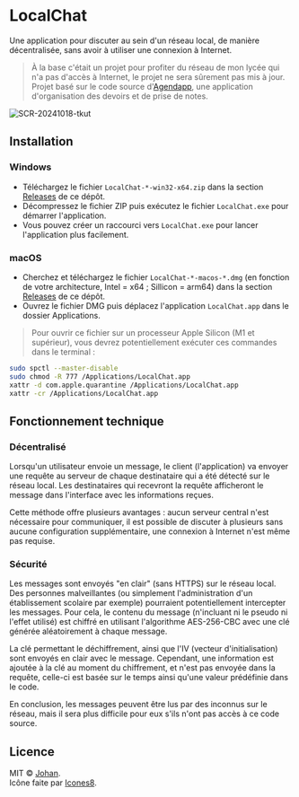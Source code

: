 # LocalChat

Une application pour discuter au sein d'un réseau local, de manière décentralisée, sans avoir à utiliser une connexion à Internet.  

> À la base c'était un projet pour profiter du réseau de mon lycée qui n'a pas d'accès à Internet, le projet ne sera sûrement pas mis à jour.  
> Projet basé sur le code source d'[Agendapp](https://github.com/johan-perso/agendapp), une application d'organisation des devoirs et de prise de notes.

![SCR-20241018-tkut](https://github.com/user-attachments/assets/8633e5a4-ec86-4c1d-bb60-b50c6ec8444b)


## Installation

### Windows

* Téléchargez le fichier `LocalChat-*-win32-x64.zip` dans la section [Releases](https://github.com/johan-perso/localchat/releases/latest) de ce dépôt.
* Décompressez le fichier ZIP puis exécutez le fichier `LocalChat.exe` pour démarrer l'application.
* Vous pouvez créer un raccourci vers `LocalChat.exe` pour lancer l'application plus facilement.

### macOS

* Cherchez et téléchargez le fichier `LocalChat-*-macos-*.dmg` (en fonction de votre architecture, Intel = x64 ; Sillicon = arm64) dans la section [Releases](https://github.com/johan-perso/localchat/releases/latest) de ce dépôt.
* Ouvrez le fichier DMG puis déplacez l'application `LocalChat.app` dans le dossier Applications.

> Pour ouvrir ce fichier sur un processeur Apple Silicon (M1 et supérieur), vous devrez potentiellement exécuter ces commandes dans le terminal :

```bash
sudo spctl --master-disable
sudo chmod -R 777 /Applications/LocalChat.app
xattr -d com.apple.quarantine /Applications/LocalChat.app
xattr -cr /Applications/LocalChat.app
```


## Fonctionnement technique

### Décentralisé

Lorsqu'un utilisateur envoie un message, le client (l'application) va envoyer une requête au serveur de chaque destinataire qui a été détecté sur le réseau local. Les destinataires qui recevront la requête afficheront le message dans l'interface avec les informations reçues.

Cette méthode offre plusieurs avantages : aucun serveur central n'est nécessaire pour communiquer, il est possible de discuter à plusieurs sans aucune configuration supplémentaire, une connexion à Internet n'est même pas requise.

### Sécurité

Les messages sont envoyés "en clair" (sans HTTPS) sur le réseau local. Des personnes malveillantes (ou simplement l'administration d'un établissement scolaire par exemple) pourraient potentiellement intercepter les messages. Pour cela, le contenu du message (n'incluant ni le pseudo ni l'effet utilisé) est chiffré en utilisant l'algorithme AES-256-CBC avec une clé générée aléatoirement à chaque message.

La clé permettant le déchiffrement, ainsi que l'IV (vecteur d'initialisation) sont envoyés en clair avec le message. Cependant, une information est ajoutée à la clé au moment du chiffrement, et n'est pas envoyée dans la requête, celle-ci est basée sur le temps ainsi qu'une valeur prédéfinie dans le code.

En conclusion, les messages peuvent être lus par des inconnus sur le réseau, mais il sera plus difficile pour eux s'ils n'ont pas accès à ce code source.


## Licence

MIT © [Johan](https://johanstick.fr).  
Icône faite par [Icones8](https://icones8.fr/icon/D6fq9I7xyv5X/chat-message).
